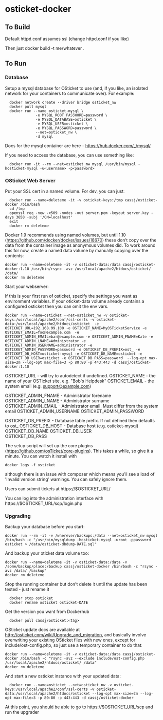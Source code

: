 # osticket-docker


## To Build


Default httpd.conf assumes ssl (change httpd.conf if you like)

Then just docker build -t me/whatever .


## To Run

### Database

Setup a mysql database for OSticket to use (and, if you like, an isolated network for your containers to communicate over). For example:

```
  docker network create --driver bridge osticket_nw
  docker pull mysql
  docker run --name osticket-mysql \
              -e MYSQL_ROOT_PASSWORD=password \
              -e MYSQL_DATABASE=osticket \
              -e MYSQL_USER=osticket \
              -e MYSQL_PASSWORD=password \
              --net=osticket_nw \
              -d mysql
```

Docs for the mysql container are here - https://hub.docker.com/_/mysql/

If you need to access the database, you can use something like:
```
  docker run -it --rm --net=osticket_nw mysql /usr/bin/mysql -hosticket-mysql -u<username> -p<password>
```



### OSticket Web Server

Put your SSL cert in a named volume. For dev, you can just:

```
  docker run --name=deleteme -it -v osticket-keys:/tmp cassj/osticket-docker /bin/bash
  cd /tmp
  openssl req -new -x509 -nodes -out server.pem -keyout server.key -days 3650 -subj '/CN=localhost'
  exit
  docker rm deleteme
```

Docker 1.9 recommends using named volumes, but until 1.10 (https://github.com/docker/docker/issues/18670) these don't copy over the data from the container image as anonymous volumes did. To work around this for now, create a named data volume by manually copying over the contents:

```
docker run --name=deleteme -it -v osticket-data:/data cassj/osticket-docker:1.10 /usr/bin/rsync -avz /usr/local/apache2/htdocs/osticket/ /data/
docker rm deleteme
```

Start your webserver:

If this is your first run of osticket, specify the settings you want as environment variables. If your oticket-data volume already contains a configured osticket then you can omit the env vars.

```
docker run --name=osticket --net=osticket_nw -v osticket-keys:/usr/local/apache2/conf/ssl-certs -v osticket-data:/usr/local/apache2/htdocs/osticket  -e OSTICKET_URL=192.168.99.100 -e OSTICKET_NAME=MyOSTicketService -e OSTICKET_EMAIL=foo@example.com  -e OSTICKET_ADMIN_EMAIL=bar@example.com -e OSTICKET_ADMIN_FNAME=Kate -e OSTICKET_ADMIN_LNAME=Administrator -e OSTICKET_ADMIN_USERNAME=administrator -e OSTICKET_ADMIN_PASSWORD=password -e OSTICKET_DB_PREFIX=ost_ -e OSTICKET_DB_HOST=osticket-mysql -e OSTICKET_DB_NAME=osticket -e OSTICKET_DB_USER=osticket -e OSTICKET_DB_PASS=password  --log-opt max-size=2m --log-opt max-file=3 -p 80:80 -p 443:443 -d cassj/osticket-docker:1.10
```

OSTICKET_URL   - will try to autodetect if undefined. 
OSTICKET_NAME  - the name of your OSTicket site, e.g. "Bob's Helpdesk"
OSTICKET_EMAIL - the system email (e.g. support@example.com)

OSTICKET_ADMIN_FNAME - Administrator forename
OSTICKET_ADMIN_LNAME - Administrator surname
OSTICKET_ADMIN_EMAIL - Administrator email. Must differ from the system email 
OSTICKET_ADMIN_USERNAME 
OSTICKET_ADMIN_PASSWORD

OSTICKET_DB_PREFIX - Database table prefix. If not defined then defaults to ost_
OSTICKET_DB_HOST - Database host (e.g. osticket-mysql) 
OSTICKET_DB_NAME 
OSTICKET_DB_USER  
OSTICKET_DB_PASS


The setup script will set up the core plugins (https://github.com/osTicket/core-plugins). 
This takes a while, so give it a minute. You can watch it install with 

```
docker logs -f osticket
```
although there is an issue with composer which means you'll see a load of 'Invalid version string' warnings. You can safely ignore them. 

Users can submit tickets at https://$OSTICKET_URL/

You can log into the administration interface with https://$OSTICKET_URL/scp/login.php


### Upgrading

Backup your database before you start:

```
docker run --rm -it -v /wherever/backups:/data --net=osticket_nw mysql /bin/bash -c "/usr/bin/mysqldump -hosticket-mysql -uroot -ppassword osticket > /data/osticket-dbdump-DATE.sql"
```

And backup your oticket data volume too:

``` 
docker run --name=deleteme -it -v osticket-data:/data -v /some/backup/place:/backup cassj/osticket-docker /bin/bash -c "rsync -avz /data/ /backup"
docker rm deleteme
```

Stop the running container but don't delete it until the update has been tested - just rename it

```
  docker stop osticket
  docker rename osticket osticket-DATE
```

Get the version you want from Dockerhub

```
  docker pull cassj/osticket:<tag>
```

OSticket update docs are available at http://osticket.com/wiki/Upgrade_and_migration, and basically involve overwriting your existing OSticket files with new ones, except for include/ost-config.php, so just use a temporary container to do that:

```
docker run --name=deleteme -it -v osticket-data:/data cassj/osticket-docker /bin/bash -c "rsync -avz --exclude include/ost-config.php  /usr/local/apache2/htdocs/osticket/ /data"
docker rm deleteme
```

And start a new osticket instance with your updated data:

```
  docker run --name=osticket --net=osticket_nw -v osticket-keys:/usr/local/apache2/conf/ssl-certs -v osticket-data:/usr/local/apache2/htdocs/osticket --log-opt max-size=2m --log-opt max-file=3 -p 80:80 -p 443:443 -d cassj/osticket-docker 
```

At this point, you should be able to go to https://$OSTICKET_URL/scp and run the upgrader




